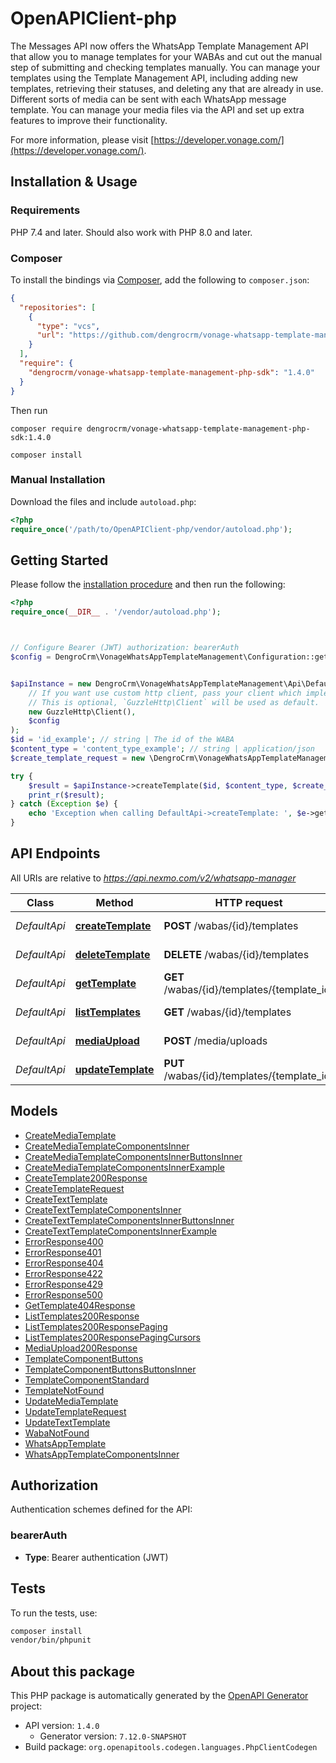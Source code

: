 # OpenAPIClient-php

The Messages API now offers the WhatsApp Template Management API that allow you to manage templates for your WABAs and cut out the manual step of submitting and checking templates manually. You can manage your templates using the Template Management API, including adding new templates, retrieving their statuses, and deleting any that are already in use. Different sorts of media can be sent with each WhatsApp message template. You can manage your media files via the API and set up extra features to improve their functionality.

For more information, please visit [https://developer.vonage.com/](https://developer.vonage.com/).

## Installation & Usage

### Requirements

PHP 7.4 and later.
Should also work with PHP 8.0 and later.

### Composer

To install the bindings via [Composer](https://getcomposer.org/), add the following to `composer.json`:

```json
{
  "repositories": [
    {
      "type": "vcs",
      "url": "https://github.com/dengrocrm/vonage-whatsapp-template-management-php-sdk.git"
    }
  ],
  "require": {
    "dengrocrm/vonage-whatsapp-template-management-php-sdk": "1.4.0"
  }
}
```

Then run
```
composer require dengrocrm/vonage-whatsapp-template-management-php-sdk:1.4.0
```
```
composer install
```

### Manual Installation

Download the files and include `autoload.php`:

```php
<?php
require_once('/path/to/OpenAPIClient-php/vendor/autoload.php');
```

## Getting Started

Please follow the [installation procedure](#installation--usage) and then run the following:

```php
<?php
require_once(__DIR__ . '/vendor/autoload.php');



// Configure Bearer (JWT) authorization: bearerAuth
$config = DengroCrm\VonageWhatsAppTemplateManagement\Configuration::getDefaultConfiguration()->setAccessToken('YOUR_ACCESS_TOKEN');


$apiInstance = new DengroCrm\VonageWhatsAppTemplateManagement\Api\DefaultApi(
    // If you want use custom http client, pass your client which implements `GuzzleHttp\ClientInterface`.
    // This is optional, `GuzzleHttp\Client` will be used as default.
    new GuzzleHttp\Client(),
    $config
);
$id = 'id_example'; // string | The id of the WABA
$content_type = 'content_type_example'; // string | application/json
$create_template_request = new \DengroCrm\VonageWhatsAppTemplateManagement\Model\CreateTemplateRequest(); // \DengroCrm\VonageWhatsAppTemplateManagement\Model\CreateTemplateRequest

try {
    $result = $apiInstance->createTemplate($id, $content_type, $create_template_request);
    print_r($result);
} catch (Exception $e) {
    echo 'Exception when calling DefaultApi->createTemplate: ', $e->getMessage(), PHP_EOL;
}

```

## API Endpoints

All URIs are relative to *https://api.nexmo.com/v2/whatsapp-manager*

Class | Method | HTTP request | Description
------------ | ------------- | ------------- | -------------
*DefaultApi* | [**createTemplate**](docs/Api/DefaultApi.md#createtemplate) | **POST** /wabas/{id}/templates | Create Template
*DefaultApi* | [**deleteTemplate**](docs/Api/DefaultApi.md#deletetemplate) | **DELETE** /wabas/{id}/templates | Delete Template
*DefaultApi* | [**getTemplate**](docs/Api/DefaultApi.md#gettemplate) | **GET** /wabas/{id}/templates/{template_id} | Get Template
*DefaultApi* | [**listTemplates**](docs/Api/DefaultApi.md#listtemplates) | **GET** /wabas/{id}/templates | List Templates
*DefaultApi* | [**mediaUpload**](docs/Api/DefaultApi.md#mediaupload) | **POST** /media/uploads | Media Upload
*DefaultApi* | [**updateTemplate**](docs/Api/DefaultApi.md#updatetemplate) | **PUT** /wabas/{id}/templates/{template_id} | Update Template

## Models

- [CreateMediaTemplate](docs/Model/CreateMediaTemplate.md)
- [CreateMediaTemplateComponentsInner](docs/Model/CreateMediaTemplateComponentsInner.md)
- [CreateMediaTemplateComponentsInnerButtonsInner](docs/Model/CreateMediaTemplateComponentsInnerButtonsInner.md)
- [CreateMediaTemplateComponentsInnerExample](docs/Model/CreateMediaTemplateComponentsInnerExample.md)
- [CreateTemplate200Response](docs/Model/CreateTemplate200Response.md)
- [CreateTemplateRequest](docs/Model/CreateTemplateRequest.md)
- [CreateTextTemplate](docs/Model/CreateTextTemplate.md)
- [CreateTextTemplateComponentsInner](docs/Model/CreateTextTemplateComponentsInner.md)
- [CreateTextTemplateComponentsInnerButtonsInner](docs/Model/CreateTextTemplateComponentsInnerButtonsInner.md)
- [CreateTextTemplateComponentsInnerExample](docs/Model/CreateTextTemplateComponentsInnerExample.md)
- [ErrorResponse400](docs/Model/ErrorResponse400.md)
- [ErrorResponse401](docs/Model/ErrorResponse401.md)
- [ErrorResponse404](docs/Model/ErrorResponse404.md)
- [ErrorResponse422](docs/Model/ErrorResponse422.md)
- [ErrorResponse429](docs/Model/ErrorResponse429.md)
- [ErrorResponse500](docs/Model/ErrorResponse500.md)
- [GetTemplate404Response](docs/Model/GetTemplate404Response.md)
- [ListTemplates200Response](docs/Model/ListTemplates200Response.md)
- [ListTemplates200ResponsePaging](docs/Model/ListTemplates200ResponsePaging.md)
- [ListTemplates200ResponsePagingCursors](docs/Model/ListTemplates200ResponsePagingCursors.md)
- [MediaUpload200Response](docs/Model/MediaUpload200Response.md)
- [TemplateComponentButtons](docs/Model/TemplateComponentButtons.md)
- [TemplateComponentButtonsButtonsInner](docs/Model/TemplateComponentButtonsButtonsInner.md)
- [TemplateComponentStandard](docs/Model/TemplateComponentStandard.md)
- [TemplateNotFound](docs/Model/TemplateNotFound.md)
- [UpdateMediaTemplate](docs/Model/UpdateMediaTemplate.md)
- [UpdateTemplateRequest](docs/Model/UpdateTemplateRequest.md)
- [UpdateTextTemplate](docs/Model/UpdateTextTemplate.md)
- [WabaNotFound](docs/Model/WabaNotFound.md)
- [WhatsAppTemplate](docs/Model/WhatsAppTemplate.md)
- [WhatsAppTemplateComponentsInner](docs/Model/WhatsAppTemplateComponentsInner.md)

## Authorization

Authentication schemes defined for the API:
### bearerAuth

- **Type**: Bearer authentication (JWT)

## Tests

To run the tests, use:

```bash
composer install
vendor/bin/phpunit
```

## About this package

This PHP package is automatically generated by the [OpenAPI Generator](https://openapi-generator.tech) project:

- API version: `1.4.0`
    - Generator version: `7.12.0-SNAPSHOT`
- Build package: `org.openapitools.codegen.languages.PhpClientCodegen`
